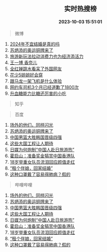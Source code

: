 <div align="center"><h2>实时热搜榜</h2><h4>2023-10-03 15:51:01</h4></div>

> 微博  

1. [2024年不宜结婚是真的吗](https://s.weibo.com/weibo?q=%232024%E5%B9%B4%E4%B8%8D%E5%AE%9C%E7%BB%93%E5%A9%9A%E6%98%AF%E7%9C%9F%E7%9A%84%E5%90%97%23&t=31&band_rank=1&Refer=top)<br />
2. [苏炳添的奥运铜牌来了](https://s.weibo.com/weibo?q=%23%E8%8B%8F%E7%82%B3%E6%B7%BB%E7%9A%84%E5%A5%A5%E8%BF%90%E9%93%9C%E7%89%8C%E6%9D%A5%E4%BA%86%23&t=31&band_rank=2&Refer=top)<br />
3. [旅游新玩法拉动消费力也为经济添活力](https://s.weibo.com/weibo?q=%23%E6%97%85%E6%B8%B8%E6%96%B0%E7%8E%A9%E6%B3%95%E6%8B%89%E5%8A%A8%E6%B6%88%E8%B4%B9%E5%8A%9B%E4%B9%9F%E4%B8%BA%E7%BB%8F%E6%B5%8E%E6%B7%BB%E6%B4%BB%E5%8A%9B%23&t=31&band_rank=3&Refer=top)<br />
4. [王一博 香奈儿](https://s.weibo.com/weibo?q=%E7%8E%8B%E4%B8%80%E5%8D%9A%20%E9%A6%99%E5%A5%88%E5%84%BF&t=31&band_rank=4&Refer=top)<br />
5. [全红婵跳水看呆了外国网友](https://s.weibo.com/weibo?q=%23%E5%85%A8%E7%BA%A2%E5%A9%B5%E8%B7%B3%E6%B0%B4%E7%9C%8B%E5%91%86%E4%BA%86%E5%A4%96%E5%9B%BD%E7%BD%91%E5%8F%8B%23&t=31&band_rank=5&Refer=top)<br />
6. [花少5姐姐好会穿](https://s.weibo.com/weibo?q=%23%E8%8A%B1%E5%B0%915%E5%A7%90%E5%A7%90%E5%A5%BD%E4%BC%9A%E7%A9%BF%23&t=31&band_rank=6&Refer=top)<br />
7. [跟马龙一架飞机是什么体验](https://s.weibo.com/weibo?q=%23%E8%B7%9F%E9%A9%AC%E9%BE%99%E4%B8%80%E6%9E%B6%E9%A3%9E%E6%9C%BA%E6%98%AF%E4%BB%80%E4%B9%88%E4%BD%93%E9%AA%8C%23&t=31&band_rank=7&Refer=top)<br />
8. [网约车司机3个月已经道歉了1800次](https://s.weibo.com/weibo?q=%23%E7%BD%91%E7%BA%A6%E8%BD%A6%E5%8F%B8%E6%9C%BA3%E4%B8%AA%E6%9C%88%E5%B7%B2%E7%BB%8F%E9%81%93%E6%AD%89%E4%BA%861800%E6%AC%A1%23&t=31&band_rank=8&Refer=top)<br />
9. [升血糖能力比糖还厉害的小吃](https://s.weibo.com/weibo?q=%E5%8D%87%E8%A1%80%E7%B3%96%E8%83%BD%E5%8A%9B%E6%AF%94%E7%B3%96%E8%BF%98%E5%8E%89%E5%AE%B3%E7%9A%84%E5%B0%8F%E5%90%83&t=31&band_rank=9&Refer=top)<br />

> 知乎  


> 百度  

1. [场外的他们，同样闪光](https://www.baidu.com/s?wd=%E5%9C%BA%E5%A4%96%E7%9A%84%E4%BB%96%E4%BB%AC%EF%BC%8C%E5%90%8C%E6%A0%B7%E9%97%AA%E5%85%89&sa=fyb_news&rsv_dl=fyb_news)<br />
2. [苏炳添的奥运铜牌来了](https://www.baidu.com/s?wd=%E8%8B%8F%E7%82%B3%E6%B7%BB%E7%9A%84%E5%A5%A5%E8%BF%90%E9%93%9C%E7%89%8C%E6%9D%A5%E4%BA%86&sa=fyb_news&rsv_dl=fyb_news)<br />
3. [中国男篮大胜韩国晋级四强](https://www.baidu.com/s?wd=%E4%B8%AD%E5%9B%BD%E7%94%B7%E7%AF%AE%E5%A4%A7%E8%83%9C%E9%9F%A9%E5%9B%BD%E6%99%8B%E7%BA%A7%E5%9B%9B%E5%BC%BA&sa=fyb_news&rsv_dl=fyb_news)<br />
4. [这些大国工程让人期待](https://www.baidu.com/s?wd=%E8%BF%99%E4%BA%9B%E5%A4%A7%E5%9B%BD%E5%B7%A5%E7%A8%8B%E8%AE%A9%E4%BA%BA%E6%9C%9F%E5%BE%85&sa=fyb_news&rsv_dl=fyb_news)<br />
5. [日媒为何炮制“中国人赴日旅游热”](https://www.baidu.com/s?wd=%E6%97%A5%E5%AA%92%E4%B8%BA%E4%BD%95%E7%82%AE%E5%88%B6%E2%80%9C%E4%B8%AD%E5%9B%BD%E4%BA%BA%E8%B5%B4%E6%97%A5%E6%97%85%E6%B8%B8%E7%83%AD%E2%80%9D&sa=fyb_news&rsv_dl=fyb_news)<br />
6. [霍启山：准备奖金犒赏中国香港队](https://www.baidu.com/s?wd=%E9%9C%8D%E5%90%AF%E5%B1%B1%EF%BC%9A%E5%87%86%E5%A4%87%E5%A5%96%E9%87%91%E7%8A%92%E8%B5%8F%E4%B8%AD%E5%9B%BD%E9%A6%99%E6%B8%AF%E9%98%9F&sa=fyb_news&rsv_dl=fyb_news)<br />
7. [18岁举重女队员流泪回应颜值走红](https://www.baidu.com/s?wd=18%E5%B2%81%E4%B8%BE%E9%87%8D%E5%A5%B3%E9%98%9F%E5%91%98%E6%B5%81%E6%B3%AA%E5%9B%9E%E5%BA%94%E9%A2%9C%E5%80%BC%E8%B5%B0%E7%BA%A2&sa=fyb_news&rsv_dl=fyb_news)<br />
8. [“租个伴娘，回家结婚”](https://www.baidu.com/s?wd=%E2%80%9C%E7%A7%9F%E4%B8%AA%E4%BC%B4%E5%A8%98%EF%BC%8C%E5%9B%9E%E5%AE%B6%E7%BB%93%E5%A9%9A%E2%80%9D&sa=fyb_news&rsv_dl=fyb_news)<br />
9. [这种口罩戴了容易得肺病？假的](https://www.baidu.com/s?wd=%E8%BF%99%E7%A7%8D%E5%8F%A3%E7%BD%A9%E6%88%B4%E4%BA%86%E5%AE%B9%E6%98%93%E5%BE%97%E8%82%BA%E7%97%85%EF%BC%9F%E5%81%87%E7%9A%84&sa=fyb_news&rsv_dl=fyb_news)<br />

> 哔哩哔哩  

1. [场外的他们，同样闪光](https://www.baidu.com/s?wd=%E5%9C%BA%E5%A4%96%E7%9A%84%E4%BB%96%E4%BB%AC%EF%BC%8C%E5%90%8C%E6%A0%B7%E9%97%AA%E5%85%89&sa=fyb_news&rsv_dl=fyb_news)<br />
2. [苏炳添的奥运铜牌来了](https://www.baidu.com/s?wd=%E8%8B%8F%E7%82%B3%E6%B7%BB%E7%9A%84%E5%A5%A5%E8%BF%90%E9%93%9C%E7%89%8C%E6%9D%A5%E4%BA%86&sa=fyb_news&rsv_dl=fyb_news)<br />
3. [中国男篮大胜韩国晋级四强](https://www.baidu.com/s?wd=%E4%B8%AD%E5%9B%BD%E7%94%B7%E7%AF%AE%E5%A4%A7%E8%83%9C%E9%9F%A9%E5%9B%BD%E6%99%8B%E7%BA%A7%E5%9B%9B%E5%BC%BA&sa=fyb_news&rsv_dl=fyb_news)<br />
4. [这些大国工程让人期待](https://www.baidu.com/s?wd=%E8%BF%99%E4%BA%9B%E5%A4%A7%E5%9B%BD%E5%B7%A5%E7%A8%8B%E8%AE%A9%E4%BA%BA%E6%9C%9F%E5%BE%85&sa=fyb_news&rsv_dl=fyb_news)<br />
5. [日媒为何炮制“中国人赴日旅游热”](https://www.baidu.com/s?wd=%E6%97%A5%E5%AA%92%E4%B8%BA%E4%BD%95%E7%82%AE%E5%88%B6%E2%80%9C%E4%B8%AD%E5%9B%BD%E4%BA%BA%E8%B5%B4%E6%97%A5%E6%97%85%E6%B8%B8%E7%83%AD%E2%80%9D&sa=fyb_news&rsv_dl=fyb_news)<br />
6. [霍启山：准备奖金犒赏中国香港队](https://www.baidu.com/s?wd=%E9%9C%8D%E5%90%AF%E5%B1%B1%EF%BC%9A%E5%87%86%E5%A4%87%E5%A5%96%E9%87%91%E7%8A%92%E8%B5%8F%E4%B8%AD%E5%9B%BD%E9%A6%99%E6%B8%AF%E9%98%9F&sa=fyb_news&rsv_dl=fyb_news)<br />
7. [18岁举重女队员流泪回应颜值走红](https://www.baidu.com/s?wd=18%E5%B2%81%E4%B8%BE%E9%87%8D%E5%A5%B3%E9%98%9F%E5%91%98%E6%B5%81%E6%B3%AA%E5%9B%9E%E5%BA%94%E9%A2%9C%E5%80%BC%E8%B5%B0%E7%BA%A2&sa=fyb_news&rsv_dl=fyb_news)<br />
8. [“租个伴娘，回家结婚”](https://www.baidu.com/s?wd=%E2%80%9C%E7%A7%9F%E4%B8%AA%E4%BC%B4%E5%A8%98%EF%BC%8C%E5%9B%9E%E5%AE%B6%E7%BB%93%E5%A9%9A%E2%80%9D&sa=fyb_news&rsv_dl=fyb_news)<br />
9. [这种口罩戴了容易得肺病？假的](https://www.baidu.com/s?wd=%E8%BF%99%E7%A7%8D%E5%8F%A3%E7%BD%A9%E6%88%B4%E4%BA%86%E5%AE%B9%E6%98%93%E5%BE%97%E8%82%BA%E7%97%85%EF%BC%9F%E5%81%87%E7%9A%84&sa=fyb_news&rsv_dl=fyb_news)<br />
